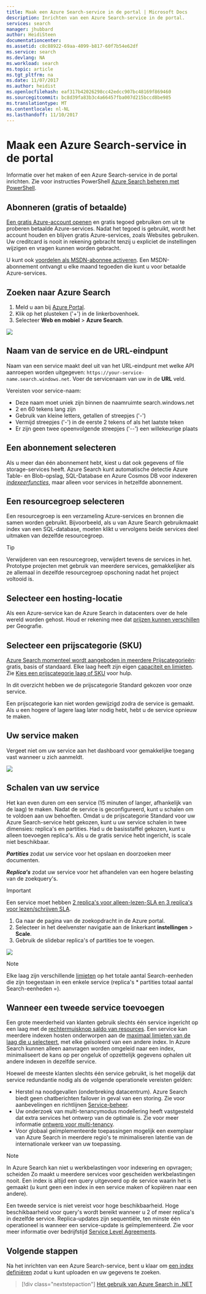 ```yaml
---
title: Maak een Azure Search-service in de portal | Microsoft Docs
description: Inrichten van een Azure Search-service in de portal.
services: search
manager: jhubbard
author: HeidiSteen
documentationcenter: 
ms.assetid: c8c88922-69aa-4099-b817-60f7b54e62df
ms.service: search
ms.devlang: NA
ms.workload: search
ms.topic: article
ms.tgt_pltfrm: na
ms.date: 11/07/2017
ms.author: heidist
ms.openlocfilehash: eaf317b42026298cc42edcc907bc48169f869460
ms.sourcegitcommit: bc8d39fa83b3c4a66457fba007d215bccd8be985
ms.translationtype: MT
ms.contentlocale: nl-NL
ms.lasthandoff: 11/10/2017
---
```

# <a name="create-an-azure-search-service-in-the-portal"></a>Maak een Azure Search-service in de portal

Informatie over het maken of een Azure Search-service in de portal inrichten. Zie voor instructies PowerShell [Azure Search beheren met PowerShell](search-manage-powershell.md).

## <a name="subscribe-free-or-paid"></a>Abonneren (gratis of betaalde)

[Een gratis Azure-account openen](https://azure.microsoft.com/pricing/free-trial/?WT.mc_id=A261C142F) en gratis tegoed gebruiken om uit te proberen betaalde Azure-services. Nadat het tegoed is gebruikt, wordt het account houden en blijven gratis Azure-services, zoals Websites gebruiken. Uw creditcard is nooit in rekening gebracht tenzij u expliciet de instellingen wijzigen en vragen kunnen worden gebracht.

U kunt ook [voordelen als MSDN-abonnee activeren](https://azure.microsoft.com/pricing/member-offers/msdn-benefits-details/?WT.mc_id=A261C142F). Een MSDN-abonnement ontvangt u elke maand tegoeden die kunt u voor betaalde Azure-services. 

## <a name="find-azure-search"></a>Zoeken naar Azure Search
1. Meld u aan bij [Azure Portal](https://portal.azure.com/).
2. Klik op het plusteken ('+') in de linkerbovenhoek.
3. Selecteer **Web en mobiel** > **Azure Search**.

![](./media/search-create-service-portal/find-search3.png)

## <a name="name-the-service-and-url-endpoint"></a>Naam van de service en de URL-eindpunt

Naam van een service maakt deel uit van het URL-eindpunt met welke API aanroepen worden uitgegeven: `https://your-service-name.search.windows.net`. Voer de servicenaam van uw in de **URL** veld. 

Vereisten voor service-naam:
   * Deze naam moet uniek zijn binnen de naamruimte search.windows.net
   * 2 en 60 tekens lang zijn
   * Gebruik van kleine letters, getallen of streepjes ('-')
   * Vermijd streepjes ('-') in de eerste 2 tekens of als het laatste teken
   * Er zijn geen twee opeenvolgende streepjes ('--') een willekeurige plaats

## <a name="select-a-subscription"></a>Een abonnement selecteren
Als u meer dan één abonnement hebt, kiest u dat ook gegevens of file storage-services heeft. Azure Search kunt automatische detectie Azure Table- en Blob-opslag, SQL-Database en Azure Cosmos DB voor indexeren [ *indexeerfuncties*](search-indexer-overview.md), maar alleen voor services in hetzelfde abonnement.

## <a name="select-a-resource-group"></a>Een resourcegroep selecteren
Een resourcegroep is een verzameling Azure-services en bronnen die samen worden gebruikt. Bijvoorbeeld, als u van Azure Search gebruikmaakt index van een SQL-database, moeten klikt u vervolgens beide services deel uitmaken van dezelfde resourcegroep.

> [!TIP]
> Verwijderen van een resourcegroep, verwijdert tevens de services in het. Prototype projecten met gebruik van meerdere services, gemakkelijker als ze allemaal in dezelfde resourcegroep opschoning nadat het project voltooid is. 

## <a name="select-a-hosting-location"></a>Selecteer een hosting-locatie 
Als een Azure-service kan de Azure Search in datacenters over de hele wereld worden gehost. Houd er rekening mee dat [prijzen kunnen verschillen](https://azure.microsoft.com/pricing/details/search/) per Geografie.

## <a name="select-a-pricing-tier-sku"></a>Selecteer een prijscategorie (SKU)
[Azure Search momenteel wordt aangeboden in meerdere Prijscategorieën](https://azure.microsoft.com/pricing/details/search/): gratis, basis of standaard. Elke laag heeft zijn eigen [capaciteit en limieten](search-limits-quotas-capacity.md). Zie [Kies een prijscategorie laag of SKU](search-sku-tier.md) voor hulp.

In dit overzicht hebben we de prijscategorie Standard gekozen voor onze service.

Een prijscategorie kan niet worden gewijzigd zodra de service is gemaakt. Als u een hogere of lagere laag later nodig hebt, hebt u de service opnieuw te maken.

## <a name="create-your-service"></a>Uw service maken

Vergeet niet om uw service aan het dashboard voor gemakkelijke toegang vast wanneer u zich aanmeldt.

![](./media/search-create-service-portal/new-service3.png)

## <a name="scale-your-service"></a>Schalen van uw service
Het kan even duren om een service (15 minuten of langer, afhankelijk van de laag) te maken. Nadat de service is geconfigureerd, kunt u schalen om te voldoen aan uw behoeften. Omdat u de prijscategorie Standard voor uw Azure Search-service hebt gekozen, kunt u uw service schalen in twee dimensies: replica's en partities. Had u de basisstaffel gekozen, kunt u alleen toevoegen replica's. Als u de gratis service hebt ingericht, is scale niet beschikbaar.

***Partities*** zodat uw service voor het opslaan en doorzoeken meer documenten.

***Replica's*** zodat uw service voor het afhandelen van een hogere belasting van de zoekquery's.

> [!Important]
> Een service moet hebben [2 replica's voor alleen-lezen-SLA en 3 replica's voor lezen/schrijven SLA](https://azure.microsoft.com/support/legal/sla/search/v1_0/).

1. Ga naar de pagina van de zoekopdracht in de Azure portal.
2. Selecteer in het deelvenster navigatie aan de linkerkant **instellingen** > **Scale**.
3. Gebruik de slidebar replica's of partities toe te voegen.

![](./media/search-create-service-portal/settings-scale.png)

> [!Note] 
> Elke laag zijn verschillende [limieten](search-limits-quotas-capacity.md) op het totale aantal Search-eenheden die zijn toegestaan in een enkele service (replica's * partities totaal aantal Search-eenheden =).

## <a name="when-to-add-a-second-service"></a>Wanneer een tweede service toevoegen

Een grote meerderheid van klanten gebruik slechts één service ingericht op een laag met de [rechtermuisknop saldo van resources](search-sku-tier.md). Een service kan meerdere indexen hosten onderworpen aan de [maximaal limieten van de laag die u selecteert](search-capacity-planning.md), met elke geïsoleerd van een andere index. In Azure Search kunnen alleen aanvragen worden omgeleid naar een index, minimaliseert de kans op per ongeluk of opzettelijk gegevens ophalen uit andere indexen in dezelfde service.

Hoewel de meeste klanten slechts één service gebruikt, is het mogelijk dat service redundantie nodig als de volgende operationele vereisten gelden:

+ Herstel na noodgevallen (onderbreking datacentrum). Azure Search biedt geen chatberichten failover in geval van een storing. Zie voor aanbevelingen en richtlijnen [Service-beheer](search-manage.md).
+ Uw onderzoek van multi-tenancymodus modellering heeft vastgesteld dat extra services het ontwerp van de optimale is. Zie voor meer informatie [ontwerp voor multi-tenancy](search-modeling-multitenant-saas-applications.md).
+ Voor globaal geïmplementeerde toepassingen mogelijk een exemplaar van Azure Search in meerdere regio's te minimaliseren latentie van de internationale verkeer van uw toepassing.

> [!NOTE]
> In Azure Search kan niet u werkbelastingen voor indexering en opvragen; scheiden Zo maakt u meerdere services voor gescheiden werkbelastingen nooit. Een index is altijd een query uitgevoerd op de service waarin het is gemaakt (u kunt geen een index in een service maken of kopiëren naar een andere).
>

Een tweede service is niet vereist voor hoge beschikbaarheid. Hoge beschikbaarheid voor query's wordt bereikt wanneer u 2 of meer replica's in dezelfde service. Replica-updates zijn sequentiële, ten minste één operationeel is wanneer een service-update is geïmplementeerd. Zie voor meer informatie over bedrijfstijd [Service Level Agreements](https://azure.microsoft.com/support/legal/sla/search/v1_0/).

## <a name="next-steps"></a>Volgende stappen
Na het inrichten van een Azure Search-service, bent u klaar om [een index definiëren](search-what-is-an-index.md) zodat u kunt uploaden en uw gegevens te zoeken. 

> [!div class="nextstepaction"]
> [Het gebruik van Azure Search in .NET](search-howto-dotnet-sdk.md)
